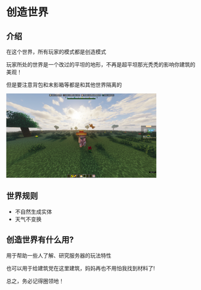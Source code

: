# 创造世界

## 介绍

在这个世界，所有玩家的模式都是创造模式

玩家所处的世界是一个改过的平坦的地形，不再是超平坦那光秃秃的影响你建筑的美观！

但是要注意背包和末影箱等都是和其他世界隔离的

<img src="/World/img/world_creative1.png" width="400px">

## 世界规则

* 不自然生成实体
* 天气不变换

## 创造世界有什么用?

用于帮助一些人了解、研究服务器的玩法特性

也可以用于给建筑党在这里建筑，妈妈再也不用怕我找到材料了!

总之，务必记得圈领地！
